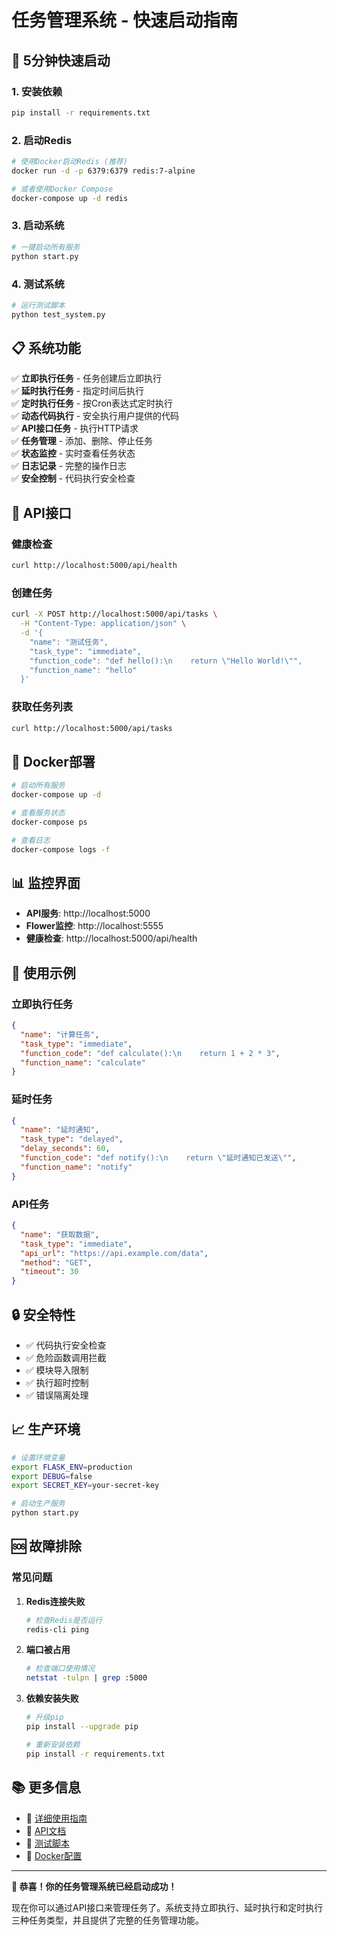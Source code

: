 # 任务管理系统 - 快速启动指南

## 🚀 5分钟快速启动

### 1. 安装依赖

```bash
pip install -r requirements.txt
```

### 2. 启动Redis

```bash
# 使用Docker启动Redis (推荐)
docker run -d -p 6379:6379 redis:7-alpine

# 或者使用Docker Compose
docker-compose up -d redis
```

### 3. 启动系统

```bash
# 一键启动所有服务
python start.py
```

### 4. 测试系统

```bash
# 运行测试脚本
python test_system.py
```

## 📋 系统功能

✅ **立即执行任务** - 任务创建后立即执行  
✅ **延时执行任务** - 指定时间后执行  
✅ **定时执行任务** - 按Cron表达式定时执行  
✅ **动态代码执行** - 安全执行用户提供的代码  
✅ **API接口任务** - 执行HTTP请求  
✅ **任务管理** - 添加、删除、停止任务  
✅ **状态监控** - 实时查看任务状态  
✅ **日志记录** - 完整的操作日志  
✅ **安全控制** - 代码执行安全检查  

## 🔧 API接口

### 健康检查
```bash
curl http://localhost:5000/api/health
```

### 创建任务
```bash
curl -X POST http://localhost:5000/api/tasks \
  -H "Content-Type: application/json" \
  -d '{
    "name": "测试任务",
    "task_type": "immediate",
    "function_code": "def hello():\n    return \"Hello World!\"",
    "function_name": "hello"
  }'
```

### 获取任务列表
```bash
curl http://localhost:5000/api/tasks
```

## 🐳 Docker部署

```bash
# 启动所有服务
docker-compose up -d

# 查看服务状态
docker-compose ps

# 查看日志
docker-compose logs -f
```

## 📊 监控界面

- **API服务**: http://localhost:5000
- **Flower监控**: http://localhost:5555
- **健康检查**: http://localhost:5000/api/health

## 📝 使用示例

### 立即执行任务
```json
{
  "name": "计算任务",
  "task_type": "immediate",
  "function_code": "def calculate():\n    return 1 + 2 * 3",
  "function_name": "calculate"
}
```

### 延时任务
```json
{
  "name": "延时通知",
  "task_type": "delayed",
  "delay_seconds": 60,
  "function_code": "def notify():\n    return \"延时通知已发送\"",
  "function_name": "notify"
}
```

### API任务
```json
{
  "name": "获取数据",
  "task_type": "immediate",
  "api_url": "https://api.example.com/data",
  "method": "GET",
  "timeout": 30
}
```

## 🔒 安全特性

- ✅ 代码执行安全检查
- ✅ 危险函数调用拦截
- ✅ 模块导入限制
- ✅ 执行超时控制
- ✅ 错误隔离处理

## 📈 生产环境

```bash
# 设置环境变量
export FLASK_ENV=production
export DEBUG=false
export SECRET_KEY=your-secret-key

# 启动生产服务
python start.py
```

## 🆘 故障排除

### 常见问题

1. **Redis连接失败**
   ```bash
   # 检查Redis是否运行
   redis-cli ping
   ```

2. **端口被占用**
   ```bash
   # 检查端口使用情况
   netstat -tulpn | grep :5000
   ```

3. **依赖安装失败**
   ```bash
   # 升级pip
   pip install --upgrade pip
   
   # 重新安装依赖
   pip install -r requirements.txt
   ```

## 📚 更多信息

- 📖 [详细使用指南](USAGE.md)
- 📖 [API文档](README.md)
- 🧪 [测试脚本](test_system.py)
- 🐳 [Docker配置](docker-compose.yml)

---

**🎉 恭喜！你的任务管理系统已经启动成功！**

现在你可以通过API接口来管理任务了。系统支持立即执行、延时执行和定时执行三种任务类型，并且提供了完整的任务管理功能。 
